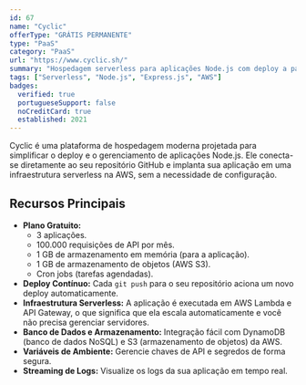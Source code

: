 ```yaml
---
id: 67
name: "Cyclic"
offerType: "GRÁTIS PERMANENTE"
type: "PaaS"
category: "PaaS"
url: "https://www.cyclic.sh/"
summary: "Hospedagem serverless para aplicações Node.js com deploy a partir do GitHub."
tags: ["Serverless", "Node.js", "Express.js", "AWS"]
badges:
  verified: true
  portugueseSupport: false
  noCreditCard: true
  established: 2021
---
```


Cyclic é uma plataforma de hospedagem moderna projetada para simplificar o deploy e o gerenciamento de aplicações Node.js. Ele conecta-se diretamente ao seu repositório GitHub e implanta sua aplicação em uma infraestrutura serverless na AWS, sem a necessidade de configuração.

## Recursos Principais

- **Plano Gratuito:**
  - 3 aplicações.
  - 100.000 requisições de API por mês.
  - 1 GB de armazenamento em memória (para a aplicação).
  - 1 GB de armazenamento de objetos (AWS S3).
  - Cron jobs (tarefas agendadas).
- **Deploy Contínuo:** Cada `git push` para o seu repositório aciona um novo deploy automaticamente.
- **Infraestrutura Serverless:** A aplicação é executada em AWS Lambda e API Gateway, o que significa que ela escala automaticamente e você não precisa gerenciar servidores.
- **Banco de Dados e Armazenamento:** Integração fácil com DynamoDB (banco de dados NoSQL) e S3 (armazenamento de objetos) da AWS.
- **Variáveis de Ambiente:** Gerencie chaves de API e segredos de forma segura.
- **Streaming de Logs:** Visualize os logs da sua aplicação em tempo real.
